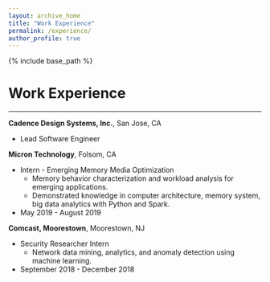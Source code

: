 ```yaml
---
layout: archive_home
title: "Work Experience"
permalink: /experience/
author_profile: true
---
```


{% include base_path %}

# Work Experience   
-----
__Cadence Design Systems, Inc.__, San Jose, CA
* Lead Software Engineer

__Micron Technology__, Folsom, CA
* Intern - Emerging Memory Media Optimization
  - Memory behavior characterization and workload analysis for emerging applications. 
  - Demonstrated knowledge in computer architecture, memory system, big data analytics with Python and Spark.
* May 2019 - August 2019

__Comcast, Moorestown__, Moorestown, NJ
* Security Researcher Intern
  - Network data mining, analytics, and anomaly detection using machine learning.
* September 2018 - December 2018



